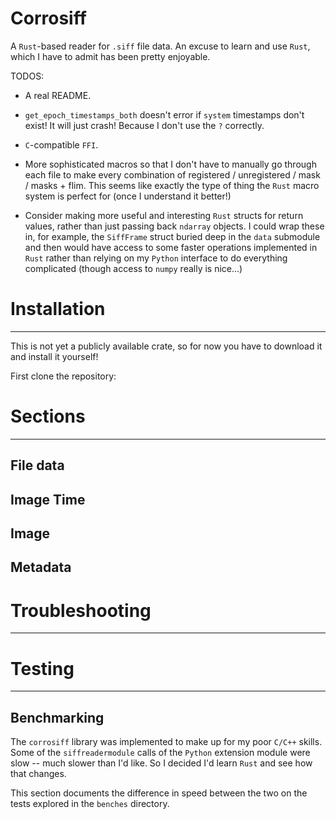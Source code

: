 # Corrosiff

A `Rust`-based reader for `.siff` file data. An excuse to learn
and use `Rust`, which I have to admit has been pretty enjoyable.

TODOS:

- A real README.

- `get_epoch_timestamps_both` doesn't error if `system` timestamps
don't exist! It will just crash! Because I don't use the `?` correctly.

- `C`-compatible `FFI`.

- More sophisticated macros so that I don't have to manually go through
each file to make every combination of registered / unregistered /
mask / masks + flim. This seems like exactly the type of thing the
`Rust` macro system is perfect for (once I understand it better!)

- Consider making more useful and interesting `Rust` structs for
return values, rather than just passing back `ndarray` objects. I
could wrap these in, for example, the `SiffFrame` struct buried deep
in the `data` submodule and then would have access to some faster
operations implemented in `Rust` rather than relying on my `Python`
interface to do everything complicated (though access to `numpy`
really is nice...)

# Installation
---------------

This is not yet a publicly available crate, so for now you have to download
it and install it yourself!

First clone the repository:



# Sections
-----------

## File data

## Image Time

## Image

## Metadata

# Troubleshooting
------------------

# Testing
----------

## Benchmarking

The `corrosiff` library was implemented to
make up for my poor `C/C++` skills. Some of the
`siffreadermodule` calls of the `Python` extension
module were slow -- much slower than I'd like. So
I decided I'd learn `Rust` and see how that changes.

This section documents the difference in speed between
the two on the tests explored in the `benches` directory.